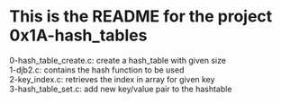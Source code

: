 # This is the README for the project 0x1A-hash_tables
0-hash_table_create.c: create a hash_table with given size    
1-djb2.c: contains the hash function to be used     
2-key_index.c: retrieves the index in array for given key     
3-hash_table_set.c: add new key/value pair to the hashtable    
